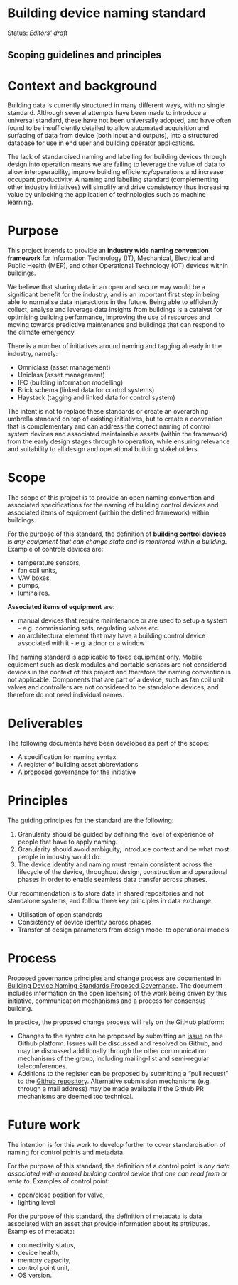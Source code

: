 
# Building device naming standard

Status: *Editors' draft*

## Scoping guidelines and principles


# Context and background

Building data is currently structured in many different ways, with no single standard. Although several attempts have been made to introduce a universal standard, these have not been universally adopted, and have often found to be insufficiently detailed to allow automated acquisition and surfacing of data from device (both input and outputs), into a structured database for use in end user and building operator applications.

The lack of standardised naming and labelling for building devices through design into operation means we are failing to leverage the value of data to allow interoperability, improve building efficiency/operations and increase occupant productivity. A naming and labelling standard (complementing other industry initiatives) will simplify and drive consistency thus increasing value by unlocking the application of technologies such as machine learning.  


# Purpose

This project intends to provide an **industry wide naming convention framework** for  Information Technology (IT), Mechanical, Electrical and Public Health (MEP), and other Operational Technology (OT) devices within buildings.

We believe that sharing data in an open and secure way would be a significant benefit for the industry, and is an important first step in being able to normalise data interactions in the future. Being able to efficiently collect, analyse and leverage data insights from buildings is a catalyst for optimising building performance, improving the use of resources and moving towards predictive maintenance and buildings that can respond to the climate emergency.

There is a number of initiatives around naming and tagging already in the industry, namely:

*   Omniclass (asset management)
*   Uniclass (asset management)
*   IFC (building information modelling)
*   Brick schema (linked data for control systems)
*   Haystack (tagging and linked data for control system)

The intent is not to replace these standards or create an overarching umbrella standard on top of existing initiatives, but to create a convention that is complementary and can address the correct naming of control system devices and associated maintainable assets (within the framework) from the early design stages through to operation, while ensuring relevance and suitability to all design and operational building stakeholders.


# Scope

The scope of this project is to provide an open naming convention and associated specifications for the naming of building control devices and associated items of equipment (within the defined framework) within buildings.

For the purpose of this standard, the definition of **building control devices** is _any equipment that can change state and is monitored within a building_. Example of controls devices are:

*   temperature sensors,
*   fan coil units,
*   VAV boxes,
*   pumps,
*   luminaires.

**Associated items of equipment** are:

*   manual devices that require maintenance or are used to setup a system - e.g. commissioning sets, regulating valves etc.
*   an architectural element that may have a building control device associated with it - e.g. a door or a window

The naming standard is applicable to fixed equipment only. Mobile equipment such as desk modules and portable sensors are not considered devices in the context of this project and therefore the naming convention is not applicable. Components that are part of a device, such as fan coil unit valves and controllers are not considered to be standalone devices, and therefore do not need individual names.


# Deliverables

The following documents have been developed as part of the scope:



*   A specification for naming syntax
*   A register of building asset abbreviations
*   A proposed governance for the initiative


# Principles

The guiding principles for the standard are the following:



1. Granularity should be guided by defining the level of experience of people that have to apply naming.
2. Granularity should avoid ambiguity, introduce context and be what most people in industry would do.
3. The device identity and naming must remain consistent across the lifecycle of the device, throughout design, construction and operational phases in order to enable seamless data transfer across phases.

Our recommendation is to store data in shared repositories and not standalone systems, and follow three key principles in data exchange:



*   Utilisation of open standards
*   Consistency of device identity across phases
*   Transfer of design parameters from design model to operational models


# Process

Proposed governance principles and change process are documented in [Building Device Naming Standards Proposed Governance](https://docs.google.com/document/d/141jJWvlckhQtMX-F310I1KpWGwD7rvurKyeMpwVq_-g/edit#). The document includes information on the open licensing of the work being driven by this initiative, communication mechanisms and a process for consensus building.

In practice, the proposed change process will rely on the GitHub platform:


*   Changes to the syntax can be proposed by submitting an [issue](https://github.com/theodi/BDNS/issues) on the Github platform. Issues will be discussed and resolved on Github, and may be discussed additionally through the other communication mechanisms of the group, including mailing-list and semi-regular teleconferences.
*   Additions to the register can be proposed by submitting a “pull request” to the [Github repository](https://github.com/theodi/BDNS). Alternative submission mechanisms (e.g. through a mail address) may be made available if the Github PR mechanisms are deemed too technical.


# Future work

The intention is for this work to develop further to cover standardisation of naming for control points and metadata.

For the purpose of this standard, the definition of a control point is _any data associated with a named building control device that one can read from or write to_. Examples of control point:



*   open/close position for valve,
*   lighting level

For the purpose of this standard, the definition of metadata is data associated with an asset that provide information about its attributes. Examples of metadata:



*   connectivity status,
*   device health,
*   memory capacity,
*   control point unit,
*   OS version.
